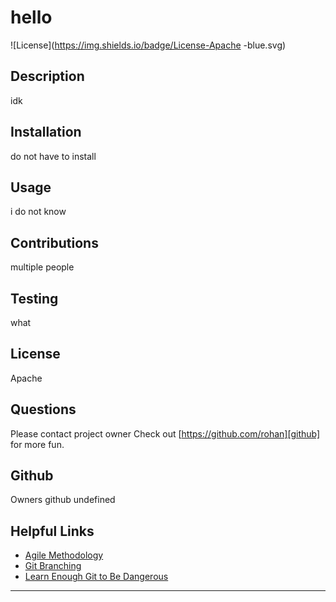 # hello
  
  ![License](https://img.shields.io/badge/License-Apache -blue.svg)

  ## Description
  idk
  
  ## Installation
  do not have to install
  
  ## Usage
  i do not know
  
  ##  Contributions
  multiple people

  ## Testing
  what

  ## License
  Apache 

 ## Questions
 Please contact project owner
 Check out [https://github.com/rohan][github] for more fun.

 ## Github
 Owners github
 undefined






  ## Helpful Links
  * [Agile Methodology](https://en.wikipedia.org/wiki/Agile_software_development)
  * [Git Branching](https://git-scm.com/book/en/v2/Git-Branching-Branching-Workflows)
  * [Learn Enough Git to Be Dangerous](https://www.learnenough.com/git-tutorial/getting_started)
  
  - - -
 

